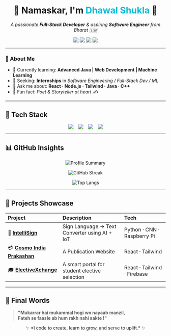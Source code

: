 <h1 align="center">🙏 Namaskar, I'm <span style="color:#00bcd4;">Dhawal Shukla</span> 👋</h1>

<p align="center">
  <em>A passionate <b>Full-Stack Developer</b> & aspiring <b>Software Engineer</b> from Bharat 🇮🇳</em>
</p>

<p align="center">
  <a href="https://www.linkedin.com/in/dhawalshukl/"><img src="https://img.shields.io/badge/-LinkedIn-blue?logo=linkedin&logoColor=white&style=flat"/></a>
  <a href="mailto:dhawalmannu@gmail.com"><img src="https://img.shields.io/badge/-Email-red?logo=gmail&logoColor=white&style=flat"/></a>
  <a href="https://x.com/dhawalshukl"><img src="https://img.shields.io/badge/-Twitter-black?logo=x&logoColor=white&style=flat"/></a>
  <a href="https://dhawalshankar.github.io/"><img src="https://img.shields.io/badge/-Website-0A66C2?style=flat&logo=vercel&logoColor=white"/></a>
</p>

---

### 🌱 About Me  

- 🔭 Currently learning: **Advanced Java | Web Development | Machine Learning**  
- 💼 Seeking: **Internships** in *Software Engineering / Full-Stack Dev / ML*  
- 💬 Ask me about: **React · Node.js · Tailwind · Java · C++**  
- 🧠 Fun fact: *Poet & Storyteller at heart ✍️*  

---

## 🧠 Tech Stack  

<div align="center" style="display:flex;flex-wrap:wrap;gap:15px;justify-content:center;">

<!-- Frontend -->
<img src="https://skillicons.dev/icons?i=html,css,js,ts,react,tailwind,figma" />

<!-- Backend & DB -->
<img src="https://skillicons.dev/icons?i=nodejs,express,mongodb,firebase" />

<!-- Languages -->
<img src="https://skillicons.dev/icons?i=java,cpp,python" />

<!-- Tools & Platforms -->
<img src="https://skillicons.dev/icons?i=git,github,vscode" />

</div>

---

## 📊 GitHub Insights  

<div align="center">
  
![Profile Summary](https://github-profile-summary-cards.vercel.app/api/cards/profile-details?username=DhawalShankar&theme=radical)
  
![GitHub Streak](https://streak-stats.demolab.com?user=DhawalShankar&theme=radical&hide_border=true)

![Top Langs](https://github-readme-stats.vercel.app/api/top-langs/?username=DhawalShankar&layout=compact&langs_count=6&theme=radical&hide_border=true)

</div>

---

## 🚀 Projects Showcase  

| Project | Description | Tech |
|:--|:--|:--|
| 🧠 **[IntelliSign](https://github.com/DhawalShankar/intellisign)** | Sign Language → Text Converter using AI + IoT | Python · CNN · Raspberry Pi |
| 💳  **[Cosmo India Prakashan](https://cosmo-india.vercel.app)**  | A Publication Website | React · Tailwind |
| 🎓 **[ElectiveXchange](https://electivexchange.vercel.app/)** | A smart portal for student elective selection | React · Tailwind · Firebase |

---

## 🪷 Final Words  

> **"Mukarrar hai mukammal hogi wo nayaab manzil,  
> Fateh se faasle ab hum rakh nahi sakte !"**  

<p align="center">
✨ *I code to create, learn to grow, and serve to uplift.* ✨  
</p>
